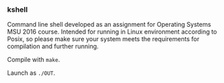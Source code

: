 ### kshell

Command line shell developed as an assignment for Operating Systems MSU 2016 course. Intended for running in Linux environment according to Posix, so please make sure your system meets the requirements for compilation and further running.  

Compile with `make`. 

Launch as `./OUT`.
